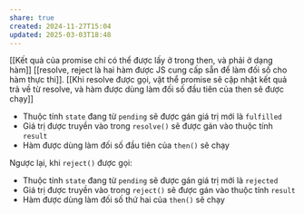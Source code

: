 ```yaml
---
share: true
created: 2024-11-27T15:04
updated: 2025-03-03T18:48
---
```

[[Kết quả của promise chỉ có thể được lấy ở trong then, và phải ở dạng hàm]]
[[resolve, reject là hai hàm được JS cung cấp sẵn để làm đối số cho hàm thực thi]].
[[Khi resolve được gọi, vật thể promise sẽ cập nhật kết quả trả về từ resolve, và hàm được dùng làm đối số đầu tiên của then sẽ được chạy]]

- Thuộc tính `state` đang từ `pending` sẽ được gán giá trị mới là `fulfilled`
- Giá trị được truyền vào trong `resolve()` sẽ được gán vào thuộc tính `result` 
- Hàm được dùng làm đối số đầu tiên của `then()` sẽ chạy

Ngược lại, khi `reject()` được gọi:
- Thuộc tính `state` đang từ `pending` sẽ được gán giá trị mới là `rejected`
- Giá trị được truyền vào trong `reject()` sẽ được gán vào thuộc tính `result`  
- Hàm được dùng làm đối số thứ hai của `then()` sẽ chạy
